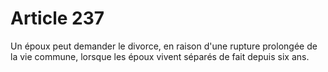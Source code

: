 # Article 237

Un époux peut demander le divorce, en raison d'une rupture prolongée de la vie commune, lorsque les époux vivent séparés de fait depuis six ans.
